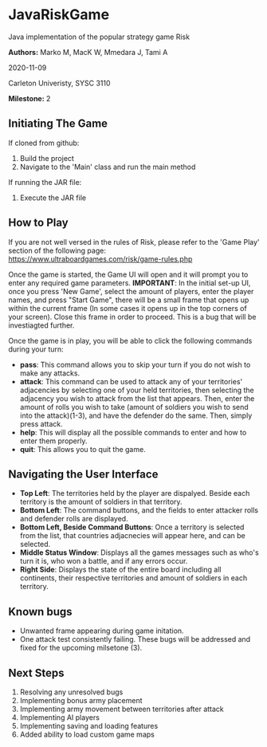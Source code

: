 # JavaRiskGame
Java implementation of the popular strategy game Risk

**Authors:** Marko M, MacK W, Mmedara J, Tami A

2020-11-09

Carleton Univeristy, SYSC 3110

**Milestone:** 2

## Initiating The Game

If cloned from github:
1. Build the project
2. Navigate to the 'Main' class and run the main method

If running the JAR file:
1. Execute the JAR file

## How to Play 

If you are not well versed in the rules of Risk, please refer to the 'Game Play' section of the following page:
https://www.ultraboardgames.com/risk/game-rules.php

Once the game is started, the Game UI will open and it will prompt you to enter any required game parameters.
**IMPORTANT**: In the initial set-up UI, once you press 'New Game', select the amount of players, enter the player names, and press "Start Game", there will be a small frame that opens up within the current frame (In some cases it opens up in the top corners of your screen). Close this frame in order to proceed. This is a bug that will be investiagted further. 

Once the game is in play, you will be able to click the following commands during your turn:

- **pass**: This command allows you to skip your turn if you do not wish to make any attacks.
- **attack**: This command can be used to attack any of your territories' adjacencies by selecting one of your held territories, then selecting the adjacency you wish to attack from the list that appears. Then, enter the amount of rolls you wish to take (amount of soldiers you wish to send into the attack)(1-3), and have the defender do the same. Then, simply press attack.  
- **help**: This will display all the possible commands to enter and how to enter them properly.
- **quit**: This allows you to quit the game.

## Navigating the User Interface

- **Top Left**: The territories held by the player are dispalyed. Beside each territory is the amount of soldiers in that territory.
- **Bottom Left**: The command buttons, and the fields to enter attacker rolls and defender rolls are displayed.
- **Bottom Left, Beside Command Buttons**: Once a territory is selected from the list, that countries adjacnecies will appear here, and can be selected.
- **Middle Status Window**: Displays all the games messages such as who's turn it is, who won a battle, and if any errors occur. 
- **Right Side**: Displays the state of the entire board including all continents, their respective territories and amount of soldiers in each territory.


## Known bugs 

- Unwanted frame appearing during game initation. 
- One attack test consistently failing. 
These bugs will be addressed and fixed for the upcoming milsetone (3).

## Next Steps
1. Resolving any unresolved bugs
2. Implementing bonus army placement
3. Implementing army movement between territories after attack
4. Implementing AI players
5. Implementing saving and loading features
6. Added ability to load custom game maps
